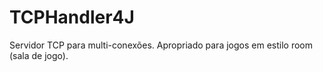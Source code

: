 # TCPHandler4J
Servidor TCP para multi-conexões. Apropriado para jogos em estilo room (sala de jogo).
